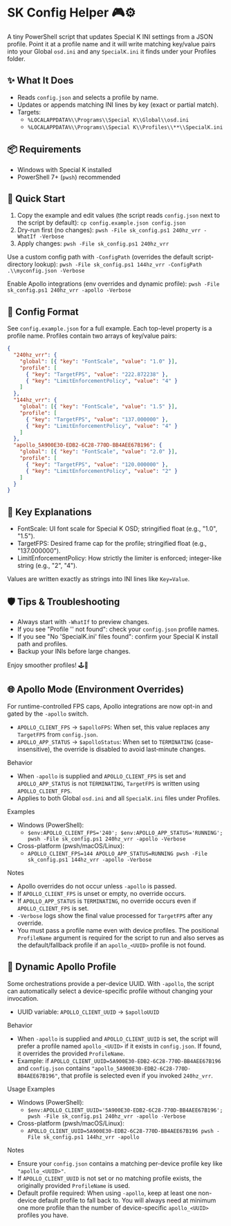 # SK Config Helper 🎮⚙️

A tiny PowerShell script that updates Special K INI settings from a JSON profile. Point it at a profile name and it will write matching key/value pairs into your Global `osd.ini` and any `SpecialK.ini` it finds under your Profiles folder.

## ✨ What It Does
- Reads `config.json` and selects a profile by name.
- Updates or appends matching INI lines by key (exact or partial match).
- Targets:
  - `%LOCALAPPDATA%\\Programs\\Special K\\Global\\osd.ini`
  - `%LOCALAPPDATA%\\Programs\\Special K\\Profiles\\**\\SpecialK.ini`

## 📦 Requirements
- Windows with Special K installed
- PowerShell 7+ (`pwsh`) recommended

## 🚀 Quick Start
1) Copy the example and edit values (the script reads `config.json` next to the script by default):
   `cp config.example.json config.json`
2) Dry-run first (no changes):
   `pwsh -File sk_config.ps1 240hz_vrr -WhatIf -Verbose`
3) Apply changes:
   `pwsh -File sk_config.ps1 240hz_vrr`

Use a custom config path with `-ConfigPath` (overrides the default script-directory lookup):
`pwsh -File sk_config.ps1 144hz_vrr -ConfigPath .\\myconfig.json -Verbose`

Enable Apollo integrations (env overrides and dynamic profile):
`pwsh -File sk_config.ps1 240hz_vrr -apollo -Verbose`

## 🧰 Config Format
See `config.example.json` for a full example. Each top-level property is a profile name. Profiles contain two arrays of key/value pairs:

```json
{
  "240hz_vrr": {
    "global": [{ "key": "FontScale", "value": "1.0" }],
    "profile": [
      { "key": "TargetFPS", "value": "222.872238" },
      { "key": "LimitEnforcementPolicy", "value": "4" }
    ]
  },
  "144hz_vrr": {
    "global": [{ "key": "FontScale", "value": "1.5" }],
    "profile": [
      { "key": "TargetFPS", "value": "137.000000" },
      { "key": "LimitEnforcementPolicy", "value": "4" }
    ]
  },
  "apollo_5A900E30-EDB2-6C28-770D-BB4AEE67B196": {
    "global": [{ "key": "FontScale", "value": "2.0" }],
    "profile": [
      { "key": "TargetFPS", "value": "120.000000" },
      { "key": "LimitEnforcementPolicy", "value": "2" }
    ]
  }
}
```

## 🔑 Key Explanations
- FontScale: UI font scale for Special K OSD; stringified float (e.g., "1.0", "1.5").
- TargetFPS: Desired frame cap for the profile; stringified float (e.g., "137.000000").
- LimitEnforcementPolicy: How strictly the limiter is enforced; integer-like string (e.g., "2", "4").

Values are written exactly as strings into INI lines like `Key=Value`.

## 🛡️ Tips & Troubleshooting
- Always start with `-WhatIf` to preview changes.
- If you see "Profile '<name>' not found": check your `config.json` profile names.
- If you see "No 'SpecialK.ini' files found": confirm your Special K install path and profiles.
- Backup your INIs before large changes.

Enjoy smoother profiles! 🕹️💨

## 🌐 Apollo Mode (Environment Overrides)
For runtime-controlled FPS caps, Apollo integrations are now opt-in and gated by the `-apollo` switch.

- `APOLLO_CLIENT_FPS` → `$apolloFPS`: When set, this value replaces any `TargetFPS` from `config.json`.
- `APOLLO_APP_STATUS` → `$apolloStatus`: When set to `TERMINATING` (case-insensitive), the override is disabled to avoid last‑minute changes.

Behavior
- When `-apollo` is supplied and `APOLLO_CLIENT_FPS` is set and `APOLLO_APP_STATUS` is not `TERMINATING`, `TargetFPS` is written using `APOLLO_CLIENT_FPS`.
- Applies to both Global `osd.ini` and all `SpecialK.ini` files under Profiles.

Examples
- Windows (PowerShell):
  - ``$env:APOLLO_CLIENT_FPS='240'; $env:APOLLO_APP_STATUS='RUNNING'; pwsh -File sk_config.ps1 240hz_vrr -apollo -Verbose``
- Cross-platform (pwsh/macOS/Linux):
  - ``APOLLO_CLIENT_FPS=144 APOLLO_APP_STATUS=RUNNING pwsh -File sk_config.ps1 144hz_vrr -apollo -Verbose``

Notes
- Apollo overrides do not occur unless `-apollo` is passed.
- If `APOLLO_CLIENT_FPS` is unset or empty, no override occurs.
- If `APOLLO_APP_STATUS` is `TERMINATING`, no override occurs even if `APOLLO_CLIENT_FPS` is set.
- `-Verbose` logs show the final value processed for `TargetFPS` after any override.
- You must pass a profile name even with device profiles. The positional `ProfileName` argument is required for the script to run and also serves as the default/fallback profile if an `apollo_<UUID>` profile is not found.

## 🔁 Dynamic Apollo Profile
Some orchestrations provide a per-device UUID. With `-apollo`, the script can automatically select a device-specific profile without changing your invocation.

- UUID variable: `APOLLO_CLIENT_UUID` → `$apolloUUID`

Behavior
- When `-apollo` is supplied and `APOLLO_CLIENT_UUID` is set, the script will prefer a profile named `apollo_<UUID>` if it exists in `config.json`. If found, it overrides the provided `ProfileName`.
- Example: if `APOLLO_CLIENT_UUID=5A900E30-EDB2-6C28-770D-BB4AEE67B196` and `config.json` contains `"apollo_5A900E30-EDB2-6C28-770D-BB4AEE67B196"`, that profile is selected even if you invoked `240hz_vrr`.

Usage Examples
- Windows (PowerShell):
  - ``$env:APOLLO_CLIENT_UUID='5A900E30-EDB2-6C28-770D-BB4AEE67B196'; pwsh -File sk_config.ps1 240hz_vrr -apollo -Verbose``
- Cross-platform (pwsh/macOS/Linux):
  - ``APOLLO_CLIENT_UUID=5A900E30-EDB2-6C28-770D-BB4AEE67B196 pwsh -File sk_config.ps1 144hz_vrr -apollo``

Notes
- Ensure your `config.json` contains a matching per-device profile key like `"apollo_<UUID>"`.
- If `APOLLO_CLIENT_UUID` is not set or no matching profile exists, the originally provided `ProfileName` is used.
- Default profile required: When using `-apollo`, keep at least one non-device default profile to fall back to. You will always need at minimum one more profile than the number of device-specific `apollo_<UUID>` profiles you have.
